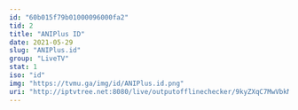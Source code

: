```yaml
---
id: "60b015f79b01000096000fa2"
tid: 2
title: "ANIPlus ID"
date: 2021-05-29
slug: "ANIPlus.id"
group: "LiveTV"
stat: 1
iso: "id"
img: "https://tvmu.ga/img/id/ANIPlus.id.png"
uri: "http://iptvtree.net:8080/live/outputofflinechecker/9kyZXqC7MwVbkMnJmf/165081.m3u8"
---
```

